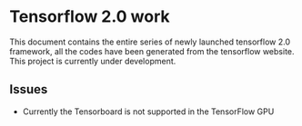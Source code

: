 # Tensorflow 2.0 work 

This document contains the entire series of newly launched tensorflow 2.0 framework, all the codes have been generated from the tensorflow website. This project is currently under development. 

## Issues 

- Currently the Tensorboard is not supported in the TensorFlow GPU 
